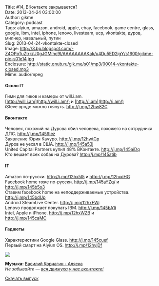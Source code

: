 Title: #14, ВКонтакте закрывается?  
Date: 2013-04-24 03:00:00  
Author: gikme  
Category: podcast  
Tags: alyiun, amazon, android, apple, ebay, facebook, game centre, glass, google, ibm, intel, iphone, lenovo, livesteam, ucp, vkontakte, дуров, милнер, навальный, путин  
Slug: 2013-04-24-vkontakte-closed  
Image: http://3.bp.blogspot.com/-Z4OPoTuZtrk/UXgJGMihc9I/AAAAAAAAKak/u4Du5ED2igY/s1600/gikme-pic-s01e14.jpg  
Enclosure: http://static.qnub.ru/gik.me/s01/mp3/00014-vkontakte-closed.mp3  
Mime: audio/mpeg

#### Около IT

Гимн для гиков и камеры от will.i.am.  
[http://will.i.am](http://will.i.am/) и [http://i.am](http://i.am/)  
iSteve вроде можно глянуть. <http://j.mp/12hw82C>

#### Вконтакте

Человек, похожий на Дурова сбил человека, похожего на сотрудника  
ДПС. <http://j.mp/1459lez>  
Заявление Юрия Качуро. <http://j.mp/12hwtCp>  
Дуров не уехал в США. <http://j.mp/145a53j>  
United Capital Partners купил 48% ВКонтакте. <http://j.mp/145aiDq>  
Кто вешает всех собак на Дурова? <http://j.mp/145atib>

#### IT

Amazon по-русски. <http://j.mp/12hx5I5> и <http://j.mp/12hxdHG>  
Facebook home тоже по-русски. <http://j.mp/145aYZq>/ и  
<http://j.mp/145b5o3>  
Ставим facebook home на неподдерживаемые устройства.  
<http://j.mp/145bdUp>  
Android SteamLive Center. <http://j.mp/12hxFWj>  
Lenovo продолжает покупать IBM. <http://j.mp/145bA1i>  
Intel, Apple и iPhone. <http://j.mp/12hxWZB> и  
<http://j.mp/145caMC> 

#### Гаджеты

Характеристики Google Glass. <http://j.mp/145cuef>  
Первый смарт на Alyiun OS. <http://j.mp/12hyjDf>

<div class="separator">

[![](http://1.bp.blogspot.com/-wYL3v9uMEtI/UXgJW9fyEgI/AAAAAAAAKas/HfLnWF-0X6A/s200/peterburg-putin-edinaya-rossiya-olimpiada-medvedev-sochi-2014-15133707_orig_.jpeg)](http://1.bp.blogspot.com/-wYL3v9uMEtI/UXgJW9fyEgI/AAAAAAAAKas/HfLnWF-0X6A/s1600/peterburg-putin-edinaya-rossiya-olimpiada-medvedev-sochi-2014-15133707_orig_.jpeg)

</div>

**Музыка:** [Василий Корчагин - Аляска](http://vk.com/bacc3)  
*Не забывайте — [вся движуха у нас вконтакте!](http://vk.com/gikme)*

[Скачать выпуск](http://static.qnub.ru/gik.me/mp3/s01/00014-vkontakte-closed.mp3)

